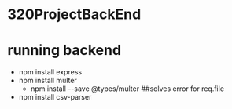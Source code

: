 # 320ProjectBackEnd

# running backend
 - npm install express 
 - npm install multer 
    - npm install --save @types/multer          ##solves error for req.file
 - npm install csv-parser